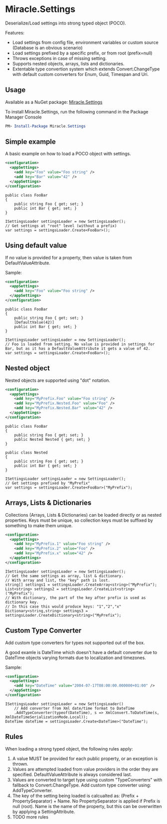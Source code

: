 # Miracle.Settings

Deserialize/Load settings into strong typed object (POCO).

Features:
* Load settings from config file, environment variables or custom source (Database is an obvious scenario)
* Load settings prefixed by a specific prefix, or from root (prefix=null)
* Throws exceptions in case of missing setting.
* Supports nested objects, arrays, lists and dictionaries.
* Extentable type convertion system which extends Convert.ChangeType with default custom converters for Enum, Guid, Timespan and Uri.

## Usage
Available as a NuGet package: [Miracle.Settings](https://www.nuget.org/packages/Miracle.Settings/)

To install Miracle.Settings, run the following command in the Package Manager Console
```Powershell
PM> Install-Package Miracle.Settings
```


## Simple example
A basic example on how to load a POCO object with settings.
```XML
<configuration>
  <appSettings>
    <add key="Foo" value="Foo string" />
    <add key="Bar" value="42" />
  </appSettings>
</configuration>
```
```CSharp
public class FooBar
{
    public string Foo { get; set; }
    public int Bar { get; set; }
}
```
```CSharp
ISettingsLoader settingsLoader = new SettingsLoader();
// Get settings at "root" level (without a prefix) 
var settings = settingsLoader.Create<FooBar>();
```

## Using default value
If no value is provided for a property, then value is taken from DefaultValueAttribute.

Sample:
```XML
<configuration>
  <appSettings>
    <add key="Foo" value="Foo string" />
  </appSettings>
</configuration>
```
```CSharp
public class FooBar
{
    public string Foo { get; set; }
    [DefaultValue(42)]
    public int Bar { get; set; }
}
```
```CSharp
ISettingsLoader settingsLoader = new SettingsLoader();
// Foo is loaded from setting. No value is provided in settings for Bar, but as it has a DefaultValueAttribute it gets a value of 42.
var settings = settingsLoader.Create<FooBar>();
```

## Nested object
Nested objects are supported using "dot" notation.

```XML
<configuration>
  <appSettings>
    <add key="MyPrefix.Foo" value="Foo string" />
    <add key="MyPrefix.Nested.Foo" value="Foo" />
    <add key="MyPrefix.Nested.Bar" value="42" />
  </appSettings>
</configuration>
```

```CSharp
public class FooBar
{
    public string Foo { get; set; }
    public Nested Nested { get; set; }
}

public class Nested
{
    public string Foo { get; set; }
    public int Bar { get; set; }
}
```

```CSharp
ISettingsLoader settingsLoader = new SettingsLoader();
// Get settings prefixed by "MyPrefix"
var settings = settingsLoader.Create<FooBar>("MyPrefix");
```

## Arrays, Lists & Dictionaries
Collections (Arrays, Lists & Dictionaries) can be loaded directly or as nested properties. 
Keys must be unique, so collection keys must be suffixed by something to make them unique.

```XML
<configuration>
  <appSettings>
    <add key="MyPrefix.1" value="Foo string" />
    <add key="MyPrefix.2" value="Foo" />
    <add key="MyPrefix.x" value="42" />
  </appSettings>
</configuration>
```

```CSharp
ISettingsLoader settingsLoader = new SettingsLoader();
// Get the same settings as array, list & dictionary.
// With array and list, the "key" path is lost. 
string[] settings1 = settingsLoader.CreateArray<string>("MyPrefix");
List<string> settings2 = settingsLoader.CreateList<string>("MyPrefix");
// With dictionary, the part of the key after prefix is used as dictionary key. 
// In this case this would produce keys: "1","2","x"
Dictionary<string,string> settings3 = settingsLoader.CreateDictionary<string>("MyPrefix");
```

## Custom Type Converter
Add custom type converters for types not supported out of the box. 

A good examle is DateTime which doesn't have a default converter due to DateTime objects varying formats due to localization and timezones.

Sample:
```XML
<configuration>
  <appSettings>
    <add key="DateTime" value="2004-07-17T08:00:00.000000+01:00" />
  </appSettings>
</configuration>
```
```CSharp
ISettingsLoader settingsLoader = new SettingsLoader()
    // Add converter from Xml date/time format to DateTime
    .AddTypeConverter(typeof(DateTime), s => XmlConvert.ToDateTime(s, XmlDateTimeSerializationMode.Local));
DateTime dateTime = settingsLoader.Create<DateTime>("DateTime");
```

## Rules
When loading a strong typed object, the following rules apply:

1. A value MUST be provided for each public property, or an exception is thrown.
2. Values are attempted loaded from value providers in the order they are specified. DefaultValueAttribute is always considered last.
3. Values are converted to target type using custom "TypeConverters" with fallback to Convert.ChangeType. Add custom type converter using: AddTypeConverter.
4. The key of the setting being loaded is calcualted as: (Prefix + PropertySeparator) + Name. No PropertySeparator is applied if Prefix is null (root). Name is the name of the property, but this can be overwritten by applying a SettingAttribute.
5. TODO more rules


